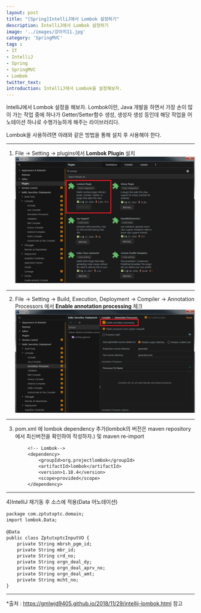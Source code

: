 ```yaml
---
layout: post
title: "[Spring]IntelliJ에서 Lombok 설정하기"
description: IntelliJ에서 Lombok 설정하기
image: '../images/강아지11.jpg'
category: 'SpringMVC'
tags : 
- IT
- IntelliJ
- Spring
- SpringMVC
- Lombok
twitter_text: 
introduction: IntelliJ에서 Lombok을 설정해보자.
---
```


IntelliJ에서 Lombok 설정을 해보자.
Lombok이란, Java 개발을 하면서 가장 손이 많이 가는 작업 중에 하나가 Getter/Setter함수 생성, 생성자 생성 등인데 해당 작업을 어노테이션 하나로 수행가능하게 해주는 라이브러리다.

Lombok을 사용하려면 아래와 같은 방법을 통해 설치 후 사용해야 한다.


_ _ _


1) File -> Setting -> plugins에서 **Lombok Plugin** 설치
![첫번째이미지](../images/intellij_lombok_20181217_1.jpg)







_ _ _


2) File -> Setting -> Build, Execution, Deployment -> Compiler -> Annotation Processors 에서 **Enable annotation processing** 체크
![두번째이미지](../images/intellij_lombok_20181217_2.jpg)







_ _ _


3) pom.xml 에 lombok dependency 추가(lombok의 버전은 maven repository에서 최신버전을 확인하여 작성하자.) 및 maven re-import

```
        <!-- Lombok-->
        <dependency>
            <groupId>org.projectlombok</groupId>
            <artifactId>lombok</artifactId>
            <version>1.18.4</version>
            <scope>provided</scope>
        </dependency>
```








_ _ _


4)IntelliJ 재기동 후 소스에 적용(Data 어노테이션)

```
package com.zptutxptc.domain;
import lombok.Data;

@Data
public class ZptutxptcInputVO {
    private String mbrsh_pgm_id;
    private String mbr_id;
    private String crd_no;
    private String orgn_deal_dy;
    private String orgn_deal_aprv_no;
    private String orgn_deal_amt;
    private String mcht_no;
}

```






_ _ _





*출처 : <https://gmlwjd9405.github.io/2018/11/29/intellij-lombok.html> 참고
